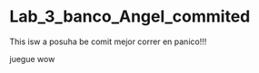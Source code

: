 Lab_3_banco_Angel_commited
===========
This isw a posuha be comit
mejor correr en panico!!!

juegue wow
